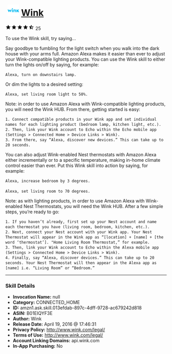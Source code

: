 # &nbsp;<img src="skill_icon" alt="Wink icon" width="36"> [Wink](http://alexa.amazon.com/#skills/amzn1.ask.skill.013efdab-897c-4dff-9728-ac679242d818)
![4.6 stars](../../images/ic_star_black_18dp_1x.png)![4.6 stars](../../images/ic_star_black_18dp_1x.png)![4.6 stars](../../images/ic_star_black_18dp_1x.png)![4.6 stars](../../images/ic_star_black_18dp_1x.png)![4.6 stars](../../images/ic_star_half_black_18dp_1x.png) 25

To use the Wink skill, try saying...

Say goodbye to fumbling for the light switch when you walk into the dark house with your arms full. Amazon Alexa makes it easier than ever to adjust your Wink-compatible lighting products.  You can use the Wink skill to either turn the lights on/off by saying, for example: 

    Alexa, turn on downstairs lamp.

Or dim the lights to a desired setting: 

    Alexa, set living room light to 50%.

Note: in order to use Amazon Alexa with Wink-compatible lighting products, you will need the Wink HUB. From there, getting started is easy:

    1. Connect compatible products in your Wink app and set individual names for each lighting product (bedroom lamp, kitchen light, etc.). 
    2. Then, link your Wink account to Echo within the Echo mobile app (Settings > Connected Home > Device Links > Wink).
    3. From there, say “Alexa, discover new devices.” This can take up to 20 seconds.

You can also adjust Wink-enabled Nest thermostats with Amazon Alexa either incrementally or to a specific temperature, making in-home climate control easier than ever. Put this Wink skill into action by saying, for example:

    Alexa, increase bedroom by 3 degrees.

    Alexa, set living room to 70 degrees.

Note: as with lighting products, in order to use Amazon Alexa with Wink-enabled Nest Thermostats, you will need the Wink HUB. After a few simple steps, you’re ready to go:

    1. If you haven’t already, first set up your Nest account and name each thermostat you have (living room, bedroom, kitchen, etc.).
    2. Next, connect your Nest account with your Wink app. Your Nest Thermostat will appear in the Wink app as “[location] + [name] + [the word ‘thermostat’]. "Home Living Room Thermostat,” for example.
    3. Then, link your Wink account to Echo within the Alexa mobile app (Settings > Connected Home > Device Links > Wink). 
    4. Finally, say “Alexa, discover devices.” This can take up to 20 seconds. Your Nest Thermostat will then appear in the Alexa app as [name] i.e. “Living Room” or “Bedroom.”

***

### Skill Details

* **Invocation Name:** null
* **Category:** CONNECTED_HOME
* **ID:** amzn1.ask.skill.013efdab-897c-4dff-9728-ac679242d818
* **ASIN:** B01EIQYF3E
* **Author:** Wink
* **Release Date:** April 19, 2016 @ 17:46:31
* **Privacy Policy:** http://www.wink.com/legal/
* **Terms of Use:** http://www.wink.com/legal/
* **Account Linking Domains:** api.wink.com
* **In-App Purchasing:** No
